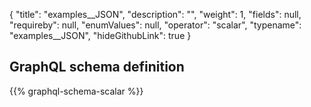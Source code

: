 {
  "title": "examples__JSON",
  "description": "",
  "weight": 1,
  "fields": null,
  "requireby": null,
  "enumValues": null,
  "operator": "scalar",
  "typename": "examples__JSON",
  "hideGithubLink": true
}
## GraphQL schema definition

{{% graphql-schema-scalar %}}
